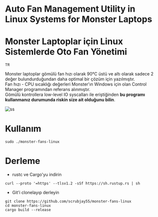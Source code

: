 # Auto Fan Management Utility in Linux Systems for Monster Laptops
# Monster Laptoplar için Linux Sistemlerde Oto Fan Yönetimi

<sub> TR </sub>

Monster laptoplar gömülü fan hızı olarak 90°C üstü ve altı olarak sadece 2 değer bulundurduğundan daha optimal bir çözüm için yazılmıştır.  
Fan hızı - CPU sıcaklığı değerleri Monster'ın Windows için olan Control Manager programından referans alınmıştır.  
Gömülü kontrollera low-level IO syscalları ile eriştiğinden **bu programı kullanmanız durumunda riskin size ait olduğunu bilin**.


![ss](https://user-images.githubusercontent.com/25510067/153424855-fc8f15e0-5fbc-4102-a1ec-3b9b05a6c405.png)


# Kullanım
```
sudo ./monster-fans-linux
```


# Derleme
- rustc ve Cargo'yu indirin
```
curl --proto '=https' --tlsv1.2 -sSf https://sh.rustup.rs | sh
```

- Git'i clonelayıp derleyin
```
git clone https://github.com/scrubjay55/monster-fans-linux
cd monster-fans-linux
cargo build --release
```

